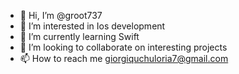 - 👋 Hi, I’m @groot737
- 👀 I’m interested in Ios development
- 🌱 I’m currently learning Swift
- 💞️ I’m looking to collaborate on interesting projects
- 📫 How to reach me giorgiquchuloria7@gmail.com
